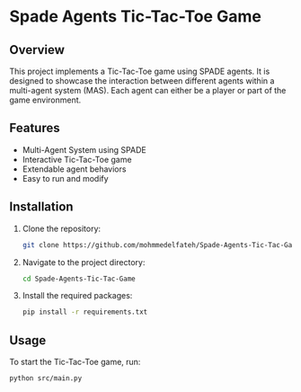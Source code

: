 # Spade Agents Tic-Tac-Toe Game

## Overview

This project implements a Tic-Tac-Toe game using SPADE agents. It is designed to showcase the interaction between different agents within a multi-agent system (MAS). Each agent can either be a player or part of the game environment.

## Features

- Multi-Agent System using SPADE
- Interactive Tic-Tac-Toe game
- Extendable agent behaviors
- Easy to run and modify

## Installation

1. Clone the repository:
    ```bash
    git clone https://github.com/mohmmedelfateh/Spade-Agents-Tic-Tac-Game.git
    ```
2. Navigate to the project directory:
    ```bash
    cd Spade-Agents-Tic-Tac-Game
    ```
3. Install the required packages:
    ```bash
    pip install -r requirements.txt
    ```

## Usage

To start the Tic-Tac-Toe game, run:
```bash
python src/main.py
